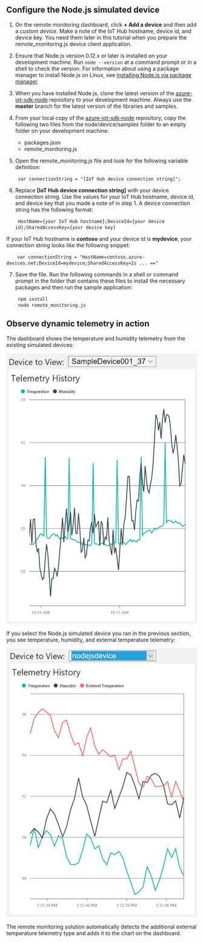 ## Configure the Node.js simulated device
1. On the remote monitoring dashboard, click **+ Add a device** and then add a *custom device*. Make a note of the IoT Hub hostname, device id, and device key. You need them later in this tutorial when you prepare the remote_monitoring.js device client application.
2. Ensure that Node.js version 0.12.x or later is installed on your development machine. Run `node --version` at a command prompt or in a shell to check the version. For information about using a package manager to install Node.js on Linux, see [Installing Node.js via package manager][node-linux].
3. When you have installed Node.js, clone the latest version of the [azure-iot-sdk-node][lnk-github-repo] repository to your development machine. Always use the **master** branch for the latest version of the libraries and samples.
4. From your local copy of the [azure-iot-sdk-node][lnk-github-repo] repository, copy the following two files from the node/device/samples folder to an empty folder on your development machine:
   
    * packages.json
    * remote_monitoring.js
5. Open the remote_monitoring.js file and look for the following variable definition:

        var connectionString = "[IoT Hub device connection string]";

6. Replace **[IoT Hub device connection string]** with your device connection string. Use the values for your IoT Hub hostname, device id, and device key that you made a note of in step 1. A device connection string has the following format:

        HostName={your IoT Hub hostname};DeviceId={your device id};SharedAccessKey={your device key}

If your IoT Hub hostname is **contoso** and your device id is **mydevice**, your connection string looks like the following snippet:

        var connectionString = "HostName=contoso.azure-devices.net;DeviceId=mydevice;SharedAccessKey=2s ... =="

7. Save the file. Run the following commands in a shell or command prompt in the folder that contains these files to install the necessary packages and then run the sample application:

        npm install
        node remote_monitoring.js

## Observe dynamic telemetry in action
The dashboard shows the temperature and humidity telemetry from the existing simulated devices:

![The default dashboard][image1]

If you select the Node.js simulated device you ran in the previous section, you see temperature, humidity, and external temperature telemetry:

![Add external temperature to the dashboard][image2]

The remote monitoring solution automatically detects the additional external temperature telemetry type and adds it to the chart on the dashboard.

[node-linux]: https://github.com/nodejs/node-v0.x-archive/wiki/Installing-Node.js-via-package-manager
[lnk-github-repo]: https://github.com/Azure/azure-iot-sdk-node
[image1]: ./media/iot-suite-send-external-temperature/image1.png
[image2]: media/iot-suite-send-external-temperature/image2.png